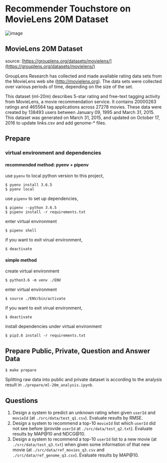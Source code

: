 # Recommender Touchstore on MovieLens 20M Dataset

![image](https://img.shields.io/badge/python-3.6-blue.svg)

## MovieLens 20M Dataset

source: [https://grouplens.org/datasets/movielens/](https://grouplens.org/datasets/movielens/)

GroupLens Research has collected and made available rating data sets from the MovieLens web site (http://movielens.org). The data sets were collected over various periods of time, depending on the size of the set.

This dataset (ml-20m) describes 5-star rating and free-text tagging activity from MovieLens, a movie recommendation service. It contains 20000263 ratings and 465564 tag applications across 27278 movies. These data were created by 138493 users between January 09, 1995 and March 31, 2015. This dataset was generated on March 31, 2015, and updated on October 17, 2016 to update links.csv and add genome-* files.

## Prepare

### virtual environment and dependencies

#### recommended method: pyenv + pipenv

use `pyenv` to local python version to this project,

```
$ pyenv install 3.6.5
$ pyenv local
```

use `pipenv` to set up dependencies,

```
$ pipenv --python 3.6.5
$ pipenv install -r requirements.txt
```

enter virtual environment

```
$ pipenv shell
```

if you want to exit virual environment,

```
$ deactivate
```

#### simple method
create virtual environment

```
$ python3.6 -m venv ./ENV
```

enter virtual environment

```
$ source ./ENV/bin/activate
```

if you want to exit virual environment,

```
$ deactivate
```

install dependencies under virtual environment

```
$ pip3.6 install -r requirements.txt
```

## Prepare Public, Private, Question and Answer Data

```
$ make prepare
```

Splitting raw data into public and private dataset is according to the analysis result in `./prepare/ml-20m_analysis.ipynb`.

## Questions

1. Design a system to predict an unknown rating when given `userId` and `movieId` (at `./src/data/test_q1.csv`). Evaluate results by RMSE.
2. Design a system to recommend a top-10 `movieId` list which `userId` did not see before (provide `userId` at `./src/data/test_q2.txt`). Evaluate results by MAP@10 and NDCG@10.
3. Design a system to recommend a top-10 `userId` list to a new movie (at `./src/data/test_q3.txt`) when given some information of that new movie (at `./src/data/ref_movies_q3.csv` and `./src/data/ref_genome_q3.csv`). Evaluate results by MAP@10.
